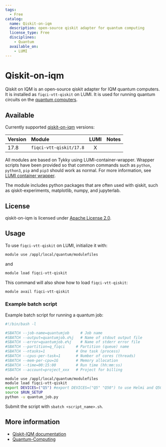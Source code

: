 ```yaml
---
tags:
  - Free
catalog:
  name: Qiskit-on-iqm
  description: open-source qiskit adapter for quantum computing
  license_type: Free
  disciplines:
    - Quantum
  available_on:
    - LUMI
---
```


# Qiskit-on-iqm

Qiskit on IQM is an open-source qiskit adapter for IQM quantum computers. It is
installed as `fiqci-vtt-qiskit` on LUMI. It is used for running quantum circuits on the
[quantum computers](../computing/quantum-computing/running-quantum-jobs.md).


## Available

Currently supported [qiskit-on-iqm](https://iqm-finland.github.io/qiskit-on-iqm/)
versions:

| Version | Module                               | LUMI  | Notes           |
|:--------|:-------------------------------------|:-----:|-----------------|
| 17.8    | `fiqci-vtt-qiskit/17.8`                  | X     |                 |

All modules are based on Tykky using LUMI-container-wrapper.
Wrapper scripts have been provided so that common commands such as `python`,
`python3`, `pip` and `pip3` should work as normal. For more information, see
[LUMI container wrapper](https://docs.lumi-supercomputer.eu/software/installing/container-wrapper/).

The module includes python packages that are often used with qiskit, such as
qiskit-experiments, matplotlib, numpy, and jupyterlab.

## License

qiskit-on-iqm is licensed under
[Apache License 2.0](https://github.com/iqm-finland/qiskit-on-iqm/blob/main/LICENSE).

## Usage

To use `fiqci-vtt-qiskit` on LUMI, initialize it with:

```bash
module use /appl/local/quantum/modulefiles
```

and 

```bash
module load fiqci-vtt-qiskit
```

This command will also show how to load `fiqci-vtt-qiskit`:

```bash
module avail fiqci-vtt-qiskit
```

### Example batch script

Example batch script for running a quantum job:

```bash title="LUMI"
#!/bin/bash -l

#SBATCH --job-name=quantumjob     # Job name
#SBATCH --output=quantumjob.o%j   # Name of stdout output file
#SBATCH --error=quantumjob.e%j    # Name of stderr error file
#SBATCH --partition=q_fiqci     # Partition (queue) name
#SBATCH --ntasks=1              # One task (process)
#SBATCH --cpus-per-task=1       # Number of cores (threads)
#SBATCH --mem-per-cpu=1G        # Memory allocation
#SBATCH --time=00:15:00         # Run time (hh:mm:ss)
#SBATCH --account=project_xxx   # Project for billing

module use /appl/local/quantum/modulefiles
module load fiqci-vtt-qiskit
export DEVICES=("Q5") #export DEVICES=("Q5" "Q50") to use Helmi and Q50
source $RUN_SETUP
python -u quantum_job.py
```

Submit the script with `sbatch <script_name>.sh`.

## More information

- [Qiskit-IQM documentation](https://iqm-finland.github.io/qiskit-on-iqm/)
- [Quantum-Computing](../computing/quantum-computing/running-quantum-jobs.md)

